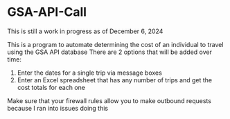 # GSA-API-Call

This is still a work in progress as of December 6, 2024

This is a program to automate determining the cost of an individual to travel using the GSA API database
There are 2 options that will be added over time:
1. Enter the dates for a single trip via message boxes
2. Enter an Excel spreadsheet that has any number of trips and get the cost totals for each one

Make sure that your firewall rules allow you to make outbound requests because I ran into issues doing this
